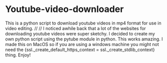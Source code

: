 # Youtube-video-downloader
This is a python script to download youtube videos in mp4 format for use in video editing.
//
//
I noticed awhile back that a lot of the websites for downloading youtube videos were super sketchy.
I decided to create my own python script using the pytube module in python. This works amazing.
I made this on MacOS so if you are using a windows machine you might not need the {ssl._create_default_https_context = ssl._create_stdlib_context} thing.
Enjoy!

